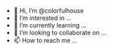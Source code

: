 - 👋 Hi, I’m @colorfulhouse
- 👀 I’m interested in ...
- 🌱 I’m currently learning ...
- 💞️ I’m looking to collaborate on ...
- 📫 How to reach me ...

<!---
colorfulhouse/colorfulhouse is a ✨ special ✨ repository because its `README.md` (this file) appears on your GitHub profile.
You can click the Preview link to take a look at your changes.
--->
